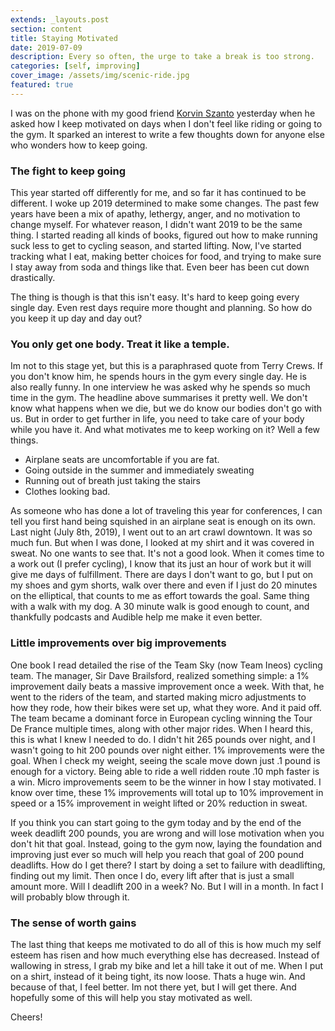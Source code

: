 ```yaml
---
extends: _layouts.post
section: content
title: Staying Motivated
date: 2019-07-09
description: Every so often, the urge to take a break is too strong.
categories: [self, improving]
cover_image: /assets/img/scenic-ride.jpg
featured: true
---
```


I was on the phone with my good friend [Korvin Szanto](https://twitter.com/korvinszanto) yesterday when he asked how I keep motivated on days when I don't feel like riding or going to the gym. It sparked an interest to write a few thoughts down for anyone else who wonders how to keep going. 


### The fight to keep going

This year started off differently for me, and so far it has continued to be different. I woke up 2019 determined to make some changes. The past few years have been a mix of apathy, lethergy, anger, and no motivation to change myself. For whatever reason, I didn't want 2019 to be the same thing. I started reading all kinds of books, figured out how to make running suck less to get to cycling season, and started lifting. Now, I've started tracking what I eat, making better choices for food, and trying to make sure I stay away from soda and things like that. Even beer has been cut down drastically. 

The thing is though is that this isn't easy. It's hard to keep going every single day. Even rest days require more thought and planning. So how do you keep it up day and day out?

### You only get one body. Treat it like a temple.

Im not to this stage yet, but this is a paraphrased quote from Terry Crews. If you don't know him, he spends hours in the gym every single day. He is also really funny. In one interview he was asked why he spends so much time in the gym. The headline above summarises it pretty well. We don't know what happens when we die, but we do know our bodies don't go with us. But in order to get further in life, you need to take care of your body while you have it. And what motivates me to keep working on it? Well a few things. 

* Airplane seats are uncomfortable if you are fat. 
* Going outside in the summer and immediately sweating
* Running out of breath just taking the stairs
* Clothes looking bad. 

As someone who has done a lot of traveling this year for conferences, I can tell you first hand being squished in an airplane seat is enough on its own. Last night (July 8th, 2019), I went out to an art crawl downtown. It was so much fun. But when I was done, I looked at my shirt and it was covered in sweat. No one wants to see that. It's not a good look. When it comes time to a work out (I prefer cycling), I know that its just an hour of work but it will give me days of fulfillment. There are days I don't want to go, but I put on my shoes and gym shorts, walk over there and even if I just do 20 minutes on the elliptical, that counts to me as effort towards the goal. Same thing with a walk with my dog. A 30 minute walk is good enough to count, and thankfully podcasts and Audible help me make it even better. 

### Little improvements over big improvements

One book I read detailed the rise of the Team Sky (now Team Ineos) cycling team. The manager, Sir Dave Brailsford, realized something simple: a 1% improvement daily beats a massive improvement once a week. With that, he went to the riders of the team, and started making micro adjustments to how they rode, how their bikes were set up, what they wore. And it paid off. The team became a dominant force in European cycling winning the Tour De France multiple times, along with other major rides. When I heard this, this is what I knew I needed to do. I didn't hit 265 pounds over night, and I wasn't going to hit 200 pounds over night either. 1% improvements were the goal. When I check my weight, seeing the scale move down just .1 pound is enough for a victory. Being able to ride a well ridden route .10 mph faster is a win. Micro improvements seem to be the winner in how I stay motivated. I know over time, these 1% improvements will total up to 10% improvement in speed or a 15% improvement in weight lifted or 20% reduction in sweat. 

If you think you can start going to the gym today and by the end of the week deadlift 200 pounds, you are wrong and will lose motivation when you don't hit that goal. Instead, going to the gym now, laying the foundation and improving just ever so much will help you reach that goal of 200 pound deadlifts. How do I get there? I start by doing a set to failure with deadlifting, finding out my limit. Then once I do, every lift after that is just a small amount more. Will I deadlift 200 in a week? No. But I will in a month. In fact I will probably blow through it. 

### The sense of worth gains

The last thing that keeps me motivated to do all of this is how much my self esteem has risen and how much everything else has decreased. Instead of wallowing in stress, I grab my bike and let a hill take it out of me. When I put on a shirt, instead of it being tight, its now loose. Thats a huge win. And because of that, I feel better. Im not there yet, but I will get there. And hopefully some of this will help you stay motivated as well.

Cheers!